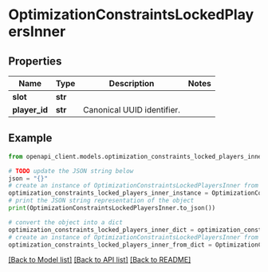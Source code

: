 # OptimizationConstraintsLockedPlayersInner


## Properties

Name | Type | Description | Notes
------------ | ------------- | ------------- | -------------
**slot** | **str** |  | 
**player_id** | **str** | Canonical UUID identifier. | 

## Example

```python
from openapi_client.models.optimization_constraints_locked_players_inner import OptimizationConstraintsLockedPlayersInner

# TODO update the JSON string below
json = "{}"
# create an instance of OptimizationConstraintsLockedPlayersInner from a JSON string
optimization_constraints_locked_players_inner_instance = OptimizationConstraintsLockedPlayersInner.from_json(json)
# print the JSON string representation of the object
print(OptimizationConstraintsLockedPlayersInner.to_json())

# convert the object into a dict
optimization_constraints_locked_players_inner_dict = optimization_constraints_locked_players_inner_instance.to_dict()
# create an instance of OptimizationConstraintsLockedPlayersInner from a dict
optimization_constraints_locked_players_inner_from_dict = OptimizationConstraintsLockedPlayersInner.from_dict(optimization_constraints_locked_players_inner_dict)
```
[[Back to Model list]](../README.md#documentation-for-models) [[Back to API list]](../README.md#documentation-for-api-endpoints) [[Back to README]](../README.md)


